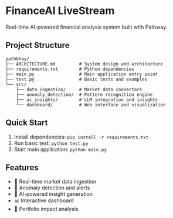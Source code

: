 # FinanceAI LiveStream

Real-time AI-powered financial analysis system built with Pathway.

## Project Structure

```
pathbhay/
├── ARCHITECTURE.md         # System design and architecture
├── requirements.txt        # Python dependencies
├── main.py                 # Main application entry point
├── test.py                 # Basic tests and examples
└── src/
    ├── data_ingestion/     # Market data connectors
    ├── anomaly_detection/  # Pattern recognition engine
    ├── ai_insights/        # LLM integration and insights
    └── dashboard/          # Web interface and visualization
```

## Quick Start

1. Install dependencies: `pip install -r requirements.txt`
2. Run basic test: `python test.py`
3. Start main application: `python main.py`

## Features

- 🔄 Real-time market data ingestion
- 🚨 Anomaly detection and alerts
- 🤖 AI-powered insight generation
- 📊 Interactive dashboard
- 💼 Portfolio impact analysis